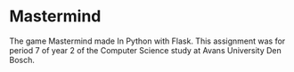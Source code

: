 # Mastermind
The game Mastermind made In Python with Flask. This assignment was for period 7 of year 2 of the Computer Science study at Avans University Den Bosch.
